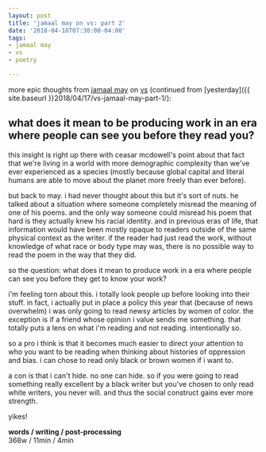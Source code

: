 ```yaml
---
layout: post
title: 'jamaal may on vs: part 2'
date: '2018-04-18T07:30:00-04:00'
tags:
- jamaal may
- vs
- poetry

--- 
```


more epic thoughts from [jamaal may][may] on [vs][vs] (continued from [yesterday]({{ site.baseurl }}2018/04/17/vs-jamaal-may-part-1/):

## what does it mean to be producing work in an era where people can see you before they read you?

this insight is right up there with ceasar mcdowell's point about that fact that we're living in a world with more demographic complexity than we've ever experienced as a species (mostly because global capital and literal humans are able to move about the planet more freely than ever before). 

but back to may. i had never thought about this but it's sort of nuts. he talked about a situation where someone completely misread the meaning of one of his poems. and the only way someone could misread his poem that hard is they actually knew his racial identity. and in previous eras of life, that information would have been mostly opaque to readers outside of the same physical context as the writer. if the reader had just read the work, without knowledge of what race or body type may was, there is no possible way to read the poem in the way that they did. 

so the question: what does it mean to produce work in a era where people can see you before they get to know your work? 

i'm feeling torn about this. i totally look people up before looking into their stuff. in fact, i actually put in place a policy this year that (because of news overwhelm) i was only going to read newsy articles by women of color. the exception is if a friend whose opinion i value sends me something. that totally puts a lens on what i'm reading and not reading. intentionally so. 

so a pro i think is that it becomes much easier to direct your attention to who you want to be reading when thinking about histories of oppression and bias. i can chose to read only black or brown women if i want to. 

a con is that i can't hide. no one can hide. so if you were going to read something really excellent by a black writer but you've chosen to only read white writers, you never will. and thus the social construct gains ever more strength. 

yikes!

<!-- hyperlink bank -->
[may]: https://www.poetryfoundation.org/poets/jamaal-may
[vs]: https://www.poetryfoundation.org/podcasts/146363/jamaal-may-vs-the-multiverse

<!-- &#042; = asterisk -->
<!-- &#039; = single quote '-->

**words / writing / post-processing**  
368w / 11min / 4min